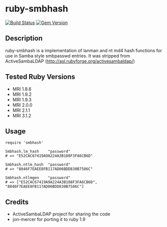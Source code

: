 # ruby-smbhash
[![Build Status](https://travis-ci.org/krissi/ruby-smbhash.svg?branch=master)](https://travis-ci.org/krissi/ruby-smbhash)
[![Gem Version](https://badge.fury.io/rb/smbhash.svg)](http://badge.fury.io/rb/smbhash)

## Description
ruby-smbhash is a implementation of lanman and nt md4 hash functions for use in Samba style smbpasswd entries. It was stripped from ActiveSambaLDAP (http://asl.rubyforge.org/activesambaldap/)

## Tested Ruby Versions
  * MRI 1.8.6
  * MRI 1.9.2
  * MRI 1.9.3
  * MRI 2.0.0
  * MRI 2.1.1
  * MRI 3.1.2

## Usage
    require 'smbhash'

    Smbhash.lm_hash    "password"
    # => "E52CAC67419A9A224A3B108F3FA6CB6D"

    Smbhash.ntlm_hash  "password"
    # => "8846F7EAEE8FB117AD06BDD830B7586C"

    Smbhash.ntlmgen    "password"
    # => ["E52CAC67419A9A224A3B108F3FA6CB6D", "8846F7EAEE8FB117AD06BDD830B7586C"]

## Credits
  * ActiveSambaLDAP project for sharing the code
  * jon-mercer for porting it to ruby 1.9

